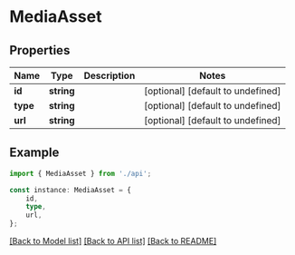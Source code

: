 # MediaAsset


## Properties

Name | Type | Description | Notes
------------ | ------------- | ------------- | -------------
**id** | **string** |  | [optional] [default to undefined]
**type** | **string** |  | [optional] [default to undefined]
**url** | **string** |  | [optional] [default to undefined]

## Example

```typescript
import { MediaAsset } from './api';

const instance: MediaAsset = {
    id,
    type,
    url,
};
```

[[Back to Model list]](../README.md#documentation-for-models) [[Back to API list]](../README.md#documentation-for-api-endpoints) [[Back to README]](../README.md)
